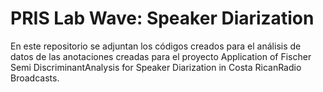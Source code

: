 # PRIS Lab Wave: Speaker Diarization

En este repositorio se adjuntan los códigos creados para el análisis de datos de las anotaciones creadas para el proyecto Application of Fischer Semi DiscriminantAnalysis for Speaker Diarization in Costa RicanRadio Broadcasts.
